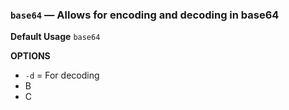 ### `base64` — Allows for encoding and decoding in base64

**Default Usage**
	`base64`

**OPTIONS**
- `-d` = For decoding
- B
- C
 
  
